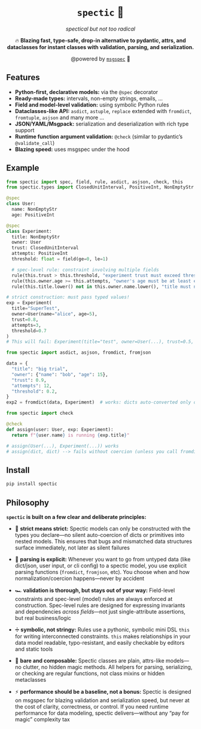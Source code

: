 <div align="center">

# `spectic` 🧐

_spectical but not too radical_

🔥 **Blazing fast, type-safe, drop-in alternative to pydantic, attrs, and dataclasses
for instant classes with validation, parsing, and serialization.**

@powered by [`msgspec`](https://jcristharif.com/msgspec/) 🚀

</div>

## Features

- **Python-first, declarative models:** via the `@spec` decorator
- **Ready-made types:** intervals, non-empty strings, emails, ...
- **Field and model-level validation:** using symbolic Python rules
- **Dataclasses-like API:** `asdict`, `astuple`, `replace` extended with `fromdict`, `fromtuple`, `asjson` and many more ...
- **JSON/YAML/Msgpack:** serialization and deserialization with rich type support
- **Runtime function argument validation:** `@check` (similar to pydantic’s `@validate_call`)
- **Blazing speed:** uses msgspec under the hood

## Example

```python
from spectic import spec, field, rule, asdict, asjson, check, this
from spectic.types import ClosedUnitInterval, PositiveInt, NonEmptyStr

@spec
class User:
  name: NonEmptyStr
  age: PositiveInt

@spec
class Experiment:
  title: NonEmptyStr
  owner: User
  trust: ClosedUnitInterval
  attempts: PositiveInt
  threshold: float = field(ge=0, le=1)

  # spec-level rule: constraint involving multiple fields
  rule(this.trust > this.threshold, "experiment trust must exceed threshold")
  rule(this.owner.age >= this.attempts, "owner's age must be at least equal toattempts")
  rule(this.title.lower() not in this.owner.name.lower(), "title must not include owner's name")

# strict construction: must pass typed values!
exp = Experiment(
  title="SuperTest",
  owner=User(name="alice", age=5),
  trust=0.8,
  attempts=3,
  threshold=0.7
)
# This will fail: Experiment(title="test", owner=User(...), trust=0.5, attempts=10, threshold=0.6)

from spectic import asdict, asjson, fromdict, fromjson

data = {
  "title": "big trial",
  "owner": {"name": "bob", "age": 15},
  "trust": 0.9,
  "attempts": 12,
  "threshold": 0.2,
}
exp2 = fromdict(data, Experiment)  # works: dicts auto-converted only on fromdict!

from spectic import check

@check
def assign(user: User, exp: Experiment):
  return f"{user.name} is running {exp.title}"

# assign(User(...), Experiment(...)) works
# assign(dict, dict) --> fails without coercion (unless you call fromdict first)
```

## Install

```bash
pip install spectic
```

## Philosophy

**`spectic` is built on a few clear and deliberate principles:**

- 😤 **strict means strict:**
  Spectic models can only be constructed with the types you declare—no silent auto-coercion of dicts or primitives into nested models. This ensures that bugs and mismatched data structures surface immediately, not later as silent failures

- 👀 **parsing is explicit:**
  Whenever you want to go from untyped data (like dict/json, user input, or cli config) to a spectic model, you use explicit parsing functions (`fromdict`, `fromjson`, etc). You choose when and how normalization/coercion happens—never by accident

- 🏎️ **validation is thorough, but stays out of your way:**
  Field-level constraints and spec-level (model) rules are always enforced at construction. Spec-level rules are designed for expressing invariants and dependencies *across fields*—not just single-attribute assertions, but real business/logic

- ➗ **symbolic, not stringy:**
  Rules use a pythonic, symbolic mini DSL `this` for writing interconnected constraints. `this` makes relationships in your data model readable, typo-resistant, and easily checkable by editors and static tools

- 🧩 **bare and composable:**
  Spectic classes are plain, attrs-like models—no clutter, no hidden magic methods. All helpers for parsing, serializing, or checking are regular functions, not class mixins or hidden metaclasses

- ⚡️ **performance should be a baseline, not a bonus:**
  Spectic is designed on msgspec for blazing validation and serialization speed, but never at the cost of clarity, correctness, or control.
  If you need runtime performance for data modeling, spectic delivers—without any “pay for magic” complexity tax
